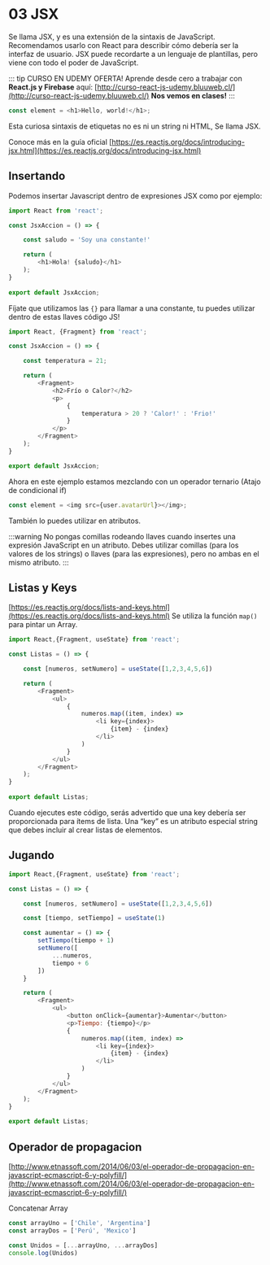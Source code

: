 # 03 JSX
Se llama JSX, y es una extensión de la sintaxis de JavaScript. Recomendamos usarlo con React para describir cómo debería ser la interfaz de usuario. JSX puede recordarte a un lenguaje de plantillas, pero viene con todo el poder de JavaScript.

::: tip CURSO EN UDEMY OFERTA!
Aprende desde cero a trabajar con <b>React.js y Firebase</b> aquí: [http://curso-react-js-udemy.bluuweb.cl/](http://curso-react-js-udemy.bluuweb.cl/)
<b>Nos vemos en clases!</b>
:::

```js
const element = <h1>Hello, world!</h1>;
```
Esta curiosa sintaxis de etiquetas no es ni un string ni HTML, Se llama JSX.

Conoce más en la guía oficial [https://es.reactjs.org/docs/introducing-jsx.html](https://es.reactjs.org/docs/introducing-jsx.html)

## Insertando
Podemos insertar Javascript dentro de expresiones JSX como por ejemplo:

```js
import React from 'react';

const JsxAccion = () => {

    const saludo = 'Soy una constante!'

    return (
        <h1>Hola! {saludo}</h1>
    );
}
 
export default JsxAccion;
```
Fíjate que utilizamos las `{}` para llamar a una constante, tu puedes utilizar dentro de estas llaves código JS!

```js
import React, {Fragment} from 'react';

const JsxAccion = () => {

    const temperatura = 21;

    return (
        <Fragment>
            <h2>Frío o Calor?</h2>
            <p>
                {
                    temperatura > 20 ? 'Calor!' : 'Frio!'
                }
            </p>
        </Fragment>
    );
}

export default JsxAccion;
```
Ahora en este ejemplo estamos mezclando con un operador ternario (Atajo de condicional if)

```js
const element = <img src={user.avatarUrl}></img>;
```
También lo puedes utilizar en atributos.

:::warning
No pongas comillas rodeando llaves cuando insertes una expresión JavaScript en un atributo. Debes utilizar comillas (para los valores de los strings) o llaves (para las expresiones), pero no ambas en el mismo atributo.
:::

## Listas y Keys
[https://es.reactjs.org/docs/lists-and-keys.html](https://es.reactjs.org/docs/lists-and-keys.html)
Se utiliza la función `map()` para pintar un Array.

```js
import React,{Fragment, useState} from 'react';

const Listas = () => {

    const [numeros, setNumero] = useState([1,2,3,4,5,6])

    return (
        <Fragment>
            <ul>
                {
                    numeros.map((item, index) => 
                        <li key={index}>
                            {item} - {index}
                        </li>
                    )
                }
            </ul>
        </Fragment>
    );
}
 
export default Listas;
```
Cuando ejecutes este código, serás advertido que una key debería ser proporcionada para ítems de lista. Una “key” es un atributo especial string que debes incluir al crear listas de elementos.

## Jugando
```js
import React,{Fragment, useState} from 'react';

const Listas = () => {

    const [numeros, setNumero] = useState([1,2,3,4,5,6])

    const [tiempo, setTiempo] = useState(1)

    const aumentar = () => {
        setTiempo(tiempo + 1)
        setNumero([
            ...numeros,
            tiempo + 6
        ])
    }

    return (
        <Fragment>
            <ul>
                <button onClick={aumentar}>Aumentar</button>
                <p>Tiempo: {tiempo}</p>
                {
                    numeros.map((item, index) => 
                        <li key={index}>
                            {item} - {index}
                        </li>
                    )
                }
            </ul>
        </Fragment>
    );
}
 
export default Listas;
```

## Operador de propagacion
[http://www.etnassoft.com/2014/06/03/el-operador-de-propagacion-en-javascript-ecmascript-6-y-polyfill/](http://www.etnassoft.com/2014/06/03/el-operador-de-propagacion-en-javascript-ecmascript-6-y-polyfill/)

Concatenar Array
```js
const arrayUno = ['Chile', 'Argentina']
const arrayDos = ['Perú', 'Mexico']

const Unidos = [...arrayUno, ...arrayDos]
console.log(Unidos)
```

